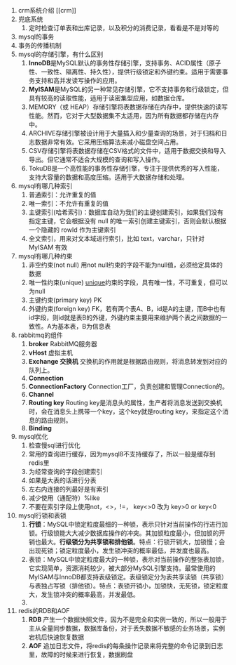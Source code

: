 1. crm系统介绍
		[[crm]]
2. 兜底系统
	1. 定时检查订单表和出库记录，以及积分的消费记录，看看是不是对等的
3. mysql的事务
4. 事务的传播机制
5. mysql的存储引擎，有什么区别
	1. **InnoDB**是MySQL默认的事务性存储引擎，支持事务、ACID属性（原子性、一致性、隔离性、持久性），提供行级锁定和外键约束。适用于需要事务支持和高并发读写操作的应用。
	2. **MyISAM**是MySQL的另一种常见存储引擎，它不支持事务和行级锁定，但具有较高的读取性能，适用于读密集型应用，如数据仓库。
	3. MEMORY（或 HEAP）存储引擎将表数据存储在内存中，提供快速的读写性能。然而，它对于大型数据集不太适用，因为所有数据都存储在内存中。
	4. ARCHIVE存储引擎被设计用于大量插入和少量查询的场景，对于归档和日志数据非常有效。它采用压缩算法来减小磁盘空间占用。
	5. CSV存储引擎将表数据存储在CSV格式的文件中，适用于数据交换和导入导出。但它通常不适合大规模的查询和写入操作。
	6. TokuDB是一个高性能的事务性存储引擎，专注于提供优秀的写入性能，支持大容量的数据和高度压缩。适用于大数据存储和处理。
6. mysql有哪几种索引
	1. 普通索引：允许重复的值
	2. 唯一索引：不允许有重复的值
	3. 主键索引(哈希索引)：数据库自动为我们的主键创建索引，如果我们没有指定主键，它会根据没有 null 的唯一索引创建主键索引，否则会默认根据一个隐藏的 rowId 作为主键索引
	4. 全文索引，用来对文本域进行索引，比如 text，varchar，只针对 MyISAM 有效
7. mysql有哪几种约束
	1. 非空约束(not null) 用not null约束的字段不能为null值，必须给定具体的数据
	2. 唯一性约束(unique) [unique](https://so.csdn.net/so/search?q=unique&spm=1001.2101.3001.7020)约束的字段，具有唯一性，不可重复，但可以为null
	3. 主键约束(primary key) PK
	4. 外键约束(foreign key) FK，若有两个表A、B，id是A的主键，而B中也有id字段，则id就是表B的外键，外键约束主要用来维护两个表之间数据的一致性。A为基本表，B为信息表
8. rabbitmq的组件
	1. **broker** RabbitMQ服务器
	2. **vHost** 虚拟主机
	3. **Exchange 交换机** 交换机的作用就是根据路由规则，将消息转发到对应的队列上。
	4. **Connection**
	5. **ConnectionFactory** Connection工厂，负责创建和管理Connection的。
	6. **Channel** 
	7. **Routing key** Routing key是消息头的属性，生产者将消息发送到交换机时，会在消息头上携带一个key，这个key就是routing key，来指定这个消息的路由规则。
	8. **Binding**
9. mysql优化
	1. 检查慢sql进行优化
	2. 常用的查询进行缓存，因为mysql8不支持缓存了，所以一般是缓存到redis里
	3. 为经常查询的字段创建索引
	4. 如果是大表的话进行分表
	5. 左右内连接的列最好是有索引
	6. 减少使用（通配符）%like
	7. 不要在索引字段上使用not，<>，!=， key<>0 改为 key>0 or key<0
10. mysql行锁和表锁
	1. **行锁**：MySQL中锁定粒度最细的一种锁，表示只针对当前操作的行进行加锁。行级锁能大大减少数据库操作的冲突。其加锁粒度最小，但加锁的开销也最大。**行级锁分为共享锁和排他锁**。特点：行锁开销大，加锁慢；会出现死锁；锁定粒度最小，发生锁冲突的概率最低，并发度也最高。
	2. 表锁：MySQL中锁定粒度最大的一种锁，表示对当前操作的整张表加锁，它实现简单，资源消耗较少，被大部分MySQL引擎支持。最常使用的MyISAM与InnoDB都支持表级锁定。表级锁定分为表共享读锁（共享锁）与表独占写锁（排他锁）。特点：表锁开销小，加锁快，无死锁，锁定粒度大，发生锁冲突的概率最高，并发最低。
	3. 
11. redis的RDB和AOF
	1. **RDB** 产生一个数据快照文件，因为不是完全和实例一致的，所以一般用于主从全量同步数据，数据库备份，对于丢失数据不敏感的业务场景，实例宕机后快速恢复数据
	2. **AOF**  追加日志文件，将redis的每条操作记录来将完整的命令记录到日志里，故障的时候来进行恢复，数据刷盘

